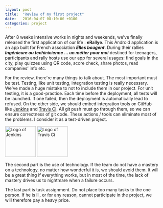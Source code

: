 ```yaml
---
layout: post
title:  "Review of my first project"
date:   2016-04-07 08:10:00 +0100
categories: project
---
```


After 8 weeks intensive works in nights and weekends, we've finally released the 
first application of our life : **eRallye**. This Android application is an app built
for French association _**Elles bougent**_. During their rallies _**Ingénieure ou 
techinicienne ... un métier pour moi**_ destined for teenagers, participants and 
rally hosts use our app for several usages: find goals in the city, play quizzes
using QR code, score check, share photos, read companies’ info etc.


For the review, there're many things to talk about. The most important must be test.
Testing, like unit testing, integration testing is really necessary. We've made a huge
mistake to not to include them in our project. For unit testing, it is a good-practice. 
Each time before the deployment, all tests will be launched. If one failed, then the 
deployment is automatically lead to refused. On the other side, we should embed integration
tools on GitHub like [Jenkins][1] and [Travis Ci][2]. All git push must go through them,
so we can ensure correctness of git code. These actions / tools can eliminate most of 
the problems. I consider it as a test-driven project.


<img src="{{ site.url }}/assets/logo-jenkins.png" width="100" alt="Logo of Jenkins">
<img src="{{ site.url }}/assets/logo-travis-ci.png" width="100" alt="Logo of Travis Ci">


The second part is the use of technology. If the team do not have a mastery on a technology, 
no matter how wonderful it is, we should avoid them. It will be a great thing if everything 
works, but in most of the time, the lack of mastery drives us to nightmare when a failure 
occurs.


The last part is task assignment. Do not place too many tasks to the one person. If he is ill, 
or for any reason, cannot participate in the project, we will therefore pay a heavy price.

[1]: https://jenkins.io/
[2]: https://travis-ci.org/
